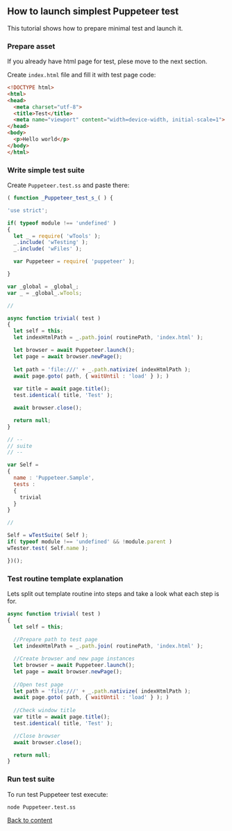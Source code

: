## How to launch simplest Puppeteer test

This tutorial shows how to prepare minimal test and launch it.

### Prepare asset

If you already have html page for test, plese move to the next section.

Create `index.html` file and fill it with test page code:

``` html
<!DOCTYPE html>
<html>
<head>
  <meta charset="utf-8">
  <title>Test</title>
  <meta name="viewport" content="width=device-width, initial-scale=1">
</head>
<body>
  <p>Hello world</p>
</body>
</html>
```

### Write simple test suite

Create `Puppeteer.test.ss` and paste there:

``` javascript
( function _Puppeteer_test_s_( ) {

'use strict';

if( typeof module !== 'undefined' )
{
  let _ = require( 'wTools' );
  _.include( 'wTesting' );
  _.include( 'wFiles' );

  var Puppeteer = require( 'puppeteer' );

}

var _global = _global_;
var _ = _global_.wTools;

//

async function trivial( test )
{
  let self = this;
  let indexHtmlPath = _.path.join( routinePath, 'index.html' );

  let browser = await Puppeteer.launch();
  let page = await browser.newPage();
  
  let path = 'file:///' + _.path.nativize( indexHtmlPath );
  await page.goto( path, { waitUntil : 'load' } ); )
  
  var title = await page.title();
  test.identical( title, 'Test' );

  await browser.close();

  return null;
}

// --
// suite
// --

var Self =
{
  name : 'Puppeteer.Sample',
  tests :
  {
    trivial
  }
}

//

Self = wTestSuite( Self );
if( typeof module !== 'undefined' && !module.parent )
wTester.test( Self.name );

})();

```

### Test routine template explanation

Lets split out template routine into steps and take a look what each step is for.

```javascript
async function trivial( test )
{
  let self = this;
  
  //Prepare path to test page
  let indexHtmlPath = _.path.join( routinePath, 'index.html' );

  //Create browser and new page instances
  let browser = await Puppeteer.launch();
  let page = await browser.newPage();
  
  //Open test page
  let path = 'file:///' + _.path.nativize( indexHtmlPath );
  await page.goto( path, { waitUntil : 'load' } ); )
  
  //Check window title
  var title = await page.title();
  test.identical( title, 'Test' );

  //Close browser
  await browser.close();

  return null;
}
```

### Run test suite

To run test Puppeteer test execute:

```
node Puppeteer.test.ss
```

[Back to content](../README.md#Tutorials)
